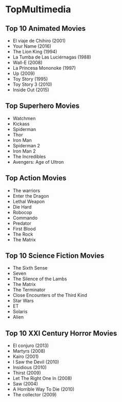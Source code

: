 # TopMultimedia


## Top 10 Animated Movies

- El viaje de Chihiro (2001)
- Your Name (2016)
- The Lion King (1994)
- La Tumba de Las Luciérnagas (1988)
- Wall-E (2008)
- La Princesa Mononoke (1997)
- Up (2009)
- Toy Story (1995)
- Toy Story 3 (2010)
- Inside Out (2015)

## Top Superhero Movies

- Watchmen
- Kickass
- Spiderman
- Thor
- Iron Man
- Spiderman 2
- Iron Man 2
- The Incredibles
- Avengers: Age of Ultron

## Top Action Movies

- The warriors
- Enter the Dragon
- Lethal Weapon
- Die Hard
- Robocop
- Commando
- Predator
- First Blood
- The Rock
- The Matrix

## Top 10 Science Fiction Movies

- The Sixth Sense
- Seven
- The Silence of the Lambs
- The Matrix
- The Terminator
- Close Encounters of the Third Kind
- Star Wars
- ET
- Solaris
- Alien

## Top 10 XXI Century Horror Movies

- El conjuro (2013)
- Martyrs (2008)
- Kairo (2001)
- I Saw the Devil (2010)
- Insidious (2010)
- Thirst (2009)
- Let The Right One In (2008)
- Saw (2004)
- A Horrible Way To Die (2010)
- The collector (2009)
